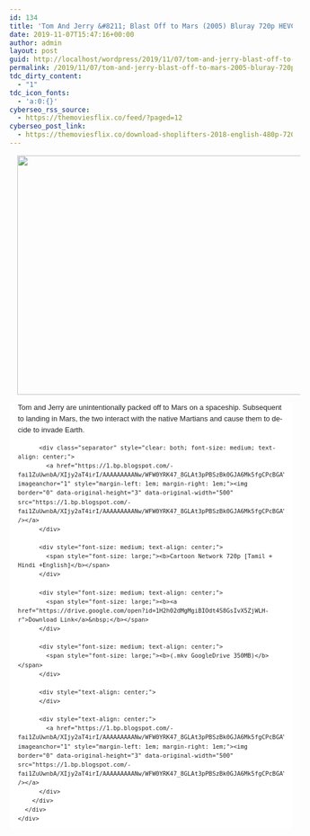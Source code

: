 ```yaml
---
id: 134
title: 'Tom And Jerry &#8211; Blast Off to Mars (2005) Bluray 720p HEVC &#8211; Multi Aud [Tamil + Hindi +English] &#8211; x264 &#8211; Esub &#8211; 350MB'
date: 2019-11-07T15:47:16+00:00
author: admin
layout: post
guid: http://localhost/wordpress/2019/11/07/tom-and-jerry-blast-off-to-mars-2005-bluray-720p-hevc-multi-aud-tamil-hindi-english-x264-esub-350mb/
permalink: /2019/11/07/tom-and-jerry-blast-off-to-mars-2005-bluray-720p-hevc-multi-aud-tamil-hindi-english-x264-esub-350mb/
tdc_dirty_content:
  - "1"
tdc_icon_fonts:
  - 'a:0:{}'
cyberseo_rss_source:
  - https://themoviesflix.co/feed/?paged=12
cyberseo_post_link:
  - https://themoviesflix.co/download-shoplifters-2018-english-480p-720p/
---
```

<div dir="ltr" style="text-align: left;" trbidi="on">
  <div class="separator" style="clear: both; text-align: center;">
    <a href="https://1.bp.blogspot.com/-kiSMzvvdTHA/XUaXMl4X1JI/AAAAAAAAAqI/ZG9AwNHZABkDqrBTqGml3VbWo27L_rliACLcBGAs/s1600/max1177970163-frontback-cover-990x659.jpg" imageanchor="1" style="margin-left: 1em; margin-right: 1em;"><img loading="lazy" border="0" data-original-height="659" data-original-width="990" height="426" src="https://1.bp.blogspot.com/-kiSMzvvdTHA/XUaXMl4X1JI/AAAAAAAAAqI/ZG9AwNHZABkDqrBTqGml3VbWo27L_rliACLcBGAs/s640/max1177970163-frontback-cover-990x659.jpg" width="640" /></a>
  </div>
  
  <div class="mod" data-hveid="CAsQAA" data-md="50" data-ved="2ahUKEwis3Lbn5ejjAhUKwI8KHfb4AeoQkCkwGXoECAsQAA" lang="en-IN" style="-webkit-text-stroke-width: 0px; background-color: white; border-radius: 8px; clear: none; color: #222222; font-family: arial, sans-serif; font-size: small; font-style: normal; font-variant-caps: normal; font-variant-ligatures: normal; font-weight: 400; letter-spacing: normal; line-height: 1.54; orphans: 2; padding-left: 15px; padding-right: 15px; padding-top: 0px; text-align: left; text-decoration-color: initial; text-decoration-style: initial; text-indent: 0px; text-transform: none; white-space: normal; widows: 2; word-spacing: 0px;">
    <div class="PZPZlf hb8SAc kno-fb-ctx" data-attrid="description" data-hveid="CAsQAQ" data-ved="2ahUKEwis3Lbn5ejjAhUKwI8KHfb4AeoQziAoADAZegQICxAB" style="margin: 13px 0px; overflow: hidden;">
      <div class="r-iMO_GFXrgPVw" jsl="$t t-oF0h478wPRI;$x 0;">
        <div class="kno-rdesc r-iUyJE8U9NDyk" data-rtid="iUyJE8U9NDyk" jsaction="sngtp:r.Eddvt4h-GI8;tp_btn:r.Eddvt4h-GI8" jsl="$t t-JgTEvN6zUII;$x 0;">
          Tom and Jerry are unintentionally packed off to Mars on a spaceship. Subsequent to landing in Mars, the two interact with the native Martians and cause them to decide to invade Earth.</p> 
          
          <div class="separator" style="clear: both; font-size: medium; text-align: center;">
            <a href="https://1.bp.blogspot.com/-fai1ZuUwnbA/XIjy2aT4irI/AAAAAAAAANw/WFW0YRK47_8GLAt3pPBSzBk0GJA6Mk5fgCPcBGAYYCw/s1600/torrborder.gif" imageanchor="1" style="margin-left: 1em; margin-right: 1em;"><img border="0" data-original-height="3" data-original-width="500" src="https://1.bp.blogspot.com/-fai1ZuUwnbA/XIjy2aT4irI/AAAAAAAAANw/WFW0YRK47_8GLAt3pPBSzBk0GJA6Mk5fgCPcBGAYYCw/s1600/torrborder.gif" /></a>
          </div>
          
          <div style="font-size: medium; text-align: center;">
            <span style="font-size: large;"><b>Cartoon Network 720p [Tamil + Hindi +English]</b></span>
          </div>
          
          <div style="font-size: medium; text-align: center;">
            <span style="font-size: large;"><b><a href="https://drive.google.com/open?id=1H2h02dMgMgiBIOdt4S8GsIvX5ZjWLH-r">Download Link</a>&nbsp;</b></span>
          </div>
          
          <div style="font-size: medium; text-align: center;">
            <span style="font-size: large;"><b>(.mkv GoogleDrive 350MB)</b></span>
          </div>
          
          <div style="text-align: center;">
          </div>
          
          <div style="text-align: center;">
            <a href="https://1.bp.blogspot.com/-fai1ZuUwnbA/XIjy2aT4irI/AAAAAAAAANw/WFW0YRK47_8GLAt3pPBSzBk0GJA6Mk5fgCPcBGAYYCw/s1600/torrborder.gif" imageanchor="1" style="margin-left: 1em; margin-right: 1em;"><img border="0" data-original-height="3" data-original-width="500" src="https://1.bp.blogspot.com/-fai1ZuUwnbA/XIjy2aT4irI/AAAAAAAAANw/WFW0YRK47_8GLAt3pPBSzBk0GJA6Mk5fgCPcBGAYYCw/s1600/torrborder.gif" /></a>
          </div>
        </div>
      </div>
    </div>
  </div>
</div>